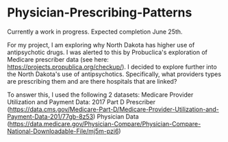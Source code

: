 # Physician-Prescribing-Patterns

Currently a work in progress. Expected completion June 25th.

For my project, I am exploring why North Dakota has higher use of antipsychotic drugs. I was alerted to this by Probuclica's exploration of Medicare prescriber data (see here: https://projects.propublica.org/checkup/). I decided to explore further into the North Dakota's use of antipsychotics. Specifically, what providers types are prescribing them and are there hospitals that are linked?

To answer this, I used the following 2 datasets:
  Medicare Provider Utilization and Payment Data: 2017 Part D Prescriber (https://data.cms.gov/Medicare-Part-D/Medicare-Provider-Utilization-and-Payment-Data-201/77gb-8z53)
  Physician Data (https://data.medicare.gov/Physician-Compare/Physician-Compare-National-Downloadable-File/mj5m-pzi6)
  
  
